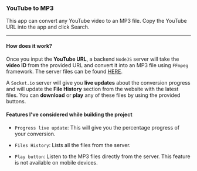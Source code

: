 ### YouTube to MP3
This app can convert any YouTube video to an MP3 file. Copy the YouTube URL into the app and click Search.

------------



#### How does it work?
Once you input the **YouTube URL**, a backend `NodeJS` server will take the **video ID** from the provided URL and convert it into an MP3 file using `FFmpeg` framework.
The server files can be found [HERE](https://github.com/iustinionita/youtube-mp3-server "HERE").

A `Socket.io` server will give you **live updates** about the conversion progress and will update the **File History** section from the website with the latest files. You can **download** or **play** any of these files by using the provided buttons.

#### Features I've considered while building the project
- `Progress live update`: This will give you the percentage progress of your conversion.

- `Files History`: Lists all the files from the server.

- `Play button`: Listen to the MP3 files directly from the server. This feature is not available on mobile devices.